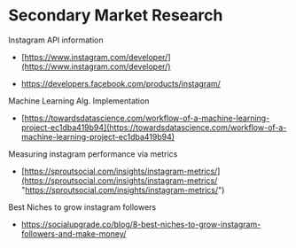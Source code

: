 # Secondary Market Research

Instagram API information
- [https://www.instagram.com/developer/](https://www.instagram.com/developer/)

- https://developers.facebook.com/products/instagram/

Machine Learning Alg. Implementation
- [https://towardsdatascience.com/workflow-of-a-machine-learning-project-ec1dba419b94](https://towardsdatascience.com/workflow-of-a-machine-learning-project-ec1dba419b94)

Measuring instagram performance via metrics
- [https://sproutsocial.com/insights/instagram-metrics/](https://sproutsocial.com/insights/instagram-metrics/ "https://sproutsocial.com/insights/instagram-metrics/")

Best Niches to grow instagram followers
- https://socialupgrade.co/blog/8-best-niches-to-grow-instagram-followers-and-make-money/